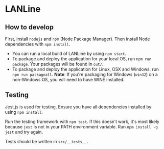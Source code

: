 # LANLine

## How to develop
First, install `nodejs` and `npm` (Node Package Manager).
Then install Node dependencies with `npm install`.

- You can run a local build of LANLine by using `npm start`.
- To package and deploy the application for your local OS, run `npm run package`. Your packages will be found in `out/`.
- To package and deploy the application for Linux, OSX and Windows, run `npm run packageall`. **Note**: If you're packaging for Windows (`win32`) on a non-Windows OS, you will need to have WINE installed.

## Testing
Jest.js is used for testing. Ensure you have all dependencies installed by using `npm install`.

Run the testing framework with `npm test`. If this doesn't work, it's most likely because `jest` is not in your PATH environment variable. Run `npm install -g jest` and try again.

Tests should be written in `src/__tests__`.
